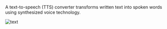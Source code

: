 A text-to-speech (TTS) converter transforms written text into spoken words using synthesized voice technology. 

![text](https://github.com/user-attachments/assets/1400675c-b95e-4adc-953d-dd53421ef13d)

